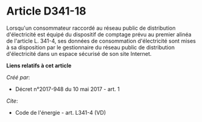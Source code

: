 # Article D341-18

Lorsqu'un consommateur raccordé au réseau public de distribution d'électricité est équipé du dispositif de comptage prévu au
premier alinéa de l'article L. 341-4, ses données de consommation d'électricité sont mises à sa disposition par le
gestionnaire du réseau public de distribution d'électricité dans un espace sécurisé de son site Internet.

**Liens relatifs à cet article**

_Créé par_:

  - Décret n°2017-948 du 10 mai 2017 - art. 1

_Cite_:

  - Code de l'énergie - art. L341-4 (VD)
